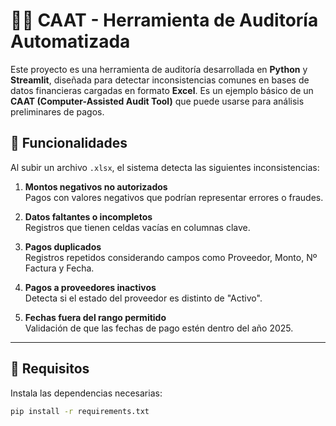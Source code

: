 # 🕵️‍♂️ CAAT - Herramienta de Auditoría Automatizada

Este proyecto es una herramienta de auditoría desarrollada en **Python** y **Streamlit**, diseñada para detectar inconsistencias comunes en bases de datos financieras cargadas en formato **Excel**. Es un ejemplo básico de un **CAAT (Computer-Assisted Audit Tool)** que puede usarse para análisis preliminares de pagos.

## 🎯 Funcionalidades

Al subir un archivo `.xlsx`, el sistema detecta las siguientes inconsistencias:

1. **Montos negativos no autorizados**  
   Pagos con valores negativos que podrían representar errores o fraudes.

2. **Datos faltantes o incompletos**  
   Registros que tienen celdas vacías en columnas clave.

3. **Pagos duplicados**  
   Registros repetidos considerando campos como Proveedor, Monto, Nº Factura y Fecha.

4. **Pagos a proveedores inactivos**  
   Detecta si el estado del proveedor es distinto de "Activo".

5. **Fechas fuera del rango permitido**  
   Validación de que las fechas de pago estén dentro del año 2025.

---

## 📁 Requisitos

Instala las dependencias necesarias:

```bash
pip install -r requirements.txt
